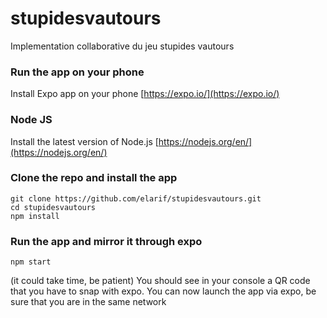 # stupidesvautours
Implementation collaborative du jeu stupides vautours 

### Run the app on your phone
Install Expo app on your phone
[https://expo.io/](https://expo.io/)

### Node JS
Install the latest version of Node.js
[https://nodejs.org/en/](https://nodejs.org/en/)

### Clone the repo and install the app
```
git clone https://github.com/elarif/stupidesvautours.git
cd stupidesvautours
npm install
```
### Run the app and mirror it through expo

```
npm start
```
(it could take time, be patient)
You should see in your console a QR code that you have to snap with expo.
You can now launch the app via expo, be sure that you are in the same network




